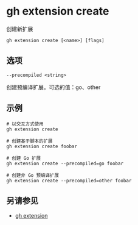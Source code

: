 # gh extension create

创建新扩展

```
gh extension create [<name>] [flags]
```

## 选项

`--precompiled <string>`

创建预编译扩展。可选的值：go、other

## 示例

```
# 以交互方式使用
gh extension create

# 创建基于脚本的扩展
gh extension create foobar

# 创建 Go 扩展
gh extension create --precompiled=go foobar

# 创建非 Go 预编译扩展
gh extension create --precompiled=other foobar
```

## 另请参见

- [gh extension](/gh_extension)